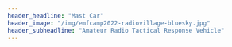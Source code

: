```yaml
---
header_headline: "Mast Car"
header_image: "/img/emfcamp2022-radiovillage-bluesky.jpg"
header_subheadline: "Amateur Radio Tactical Response Vehicle"
---
```

